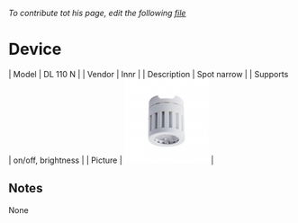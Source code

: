 
*To contribute tot his page, edit the following
[file](https://github.com/Koenkk/zigbee2mqtt.io/blob/master/docgen/device_page_notes.js)*

# Device

| Model | DL 110 N  |
| Vendor  | Innr  |
| Description | Spot narrow |
| Supports | on/off, brightness |
| Picture | ![../images/devices/DL-110-N.jpg](../images/devices/DL-110-N.jpg) |

## Notes

None
